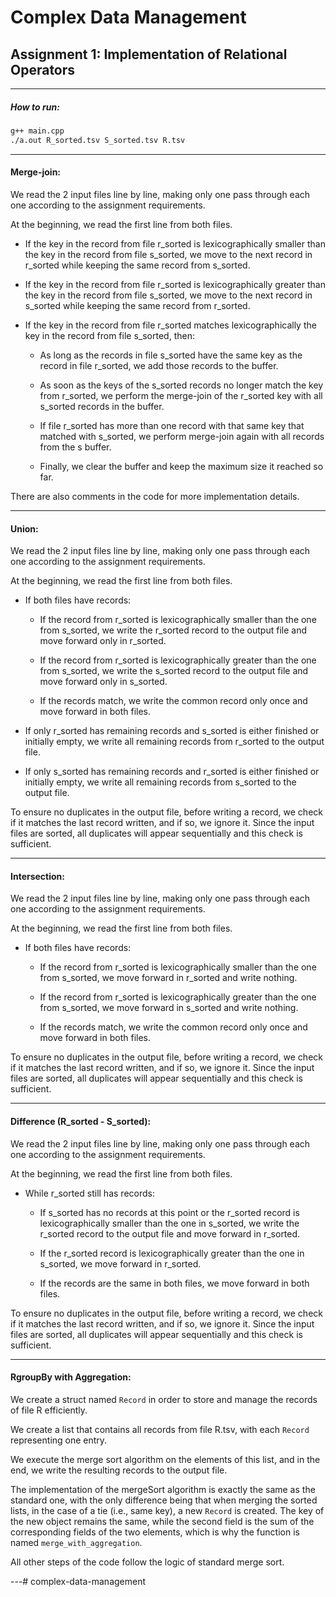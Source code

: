 # Complex Data Management

## Assignment 1: Implementation of Relational Operators

---

##### How to run:

```bash
g++ main.cpp
./a.out R_sorted.tsv S_sorted.tsv R.tsv
```

---

#### Merge-join:

We read the 2 input files line by line, making only one pass through each one according to the assignment requirements.

At the beginning, we read the first line from both files.

* If the key in the record from file r_sorted is lexicographically smaller than the key in the record from file s_sorted, we move to the next record in r_sorted while keeping the same record from s_sorted.

* If the key in the record from file r_sorted is lexicographically greater than the key in the record from file s_sorted, we move to the next record in s_sorted while keeping the same record from r_sorted.

* If the key in the record from file r_sorted matches lexicographically the key in the record from file s_sorted, then:
  
  * As long as the records in file s_sorted have the same key as the record in file r_sorted, we add those records to the buffer.
  
  * As soon as the keys of the s_sorted records no longer match the key from r_sorted, we perform the merge-join of the r_sorted key with all s_sorted records in the buffer.
  
  * If file r_sorted has more than one record with that same key that matched with s_sorted, we perform merge-join again with all records from the s buffer.
  
  * Finally, we clear the buffer and keep the maximum size it reached so far.

There are also comments in the code for more implementation details.

---

#### Union:

We read the 2 input files line by line, making only one pass through each one according to the assignment requirements.

At the beginning, we read the first line from both files.

* If both files have records:
  
  * If the record from r_sorted is lexicographically smaller than the one from s_sorted, we write the r_sorted record to the output file and move forward only in r_sorted.
  
  * If the record from r_sorted is lexicographically greater than the one from s_sorted, we write the s_sorted record to the output file and move forward only in s_sorted.
  
  * If the records match, we write the common record only once and move forward in both files.

* If only r_sorted has remaining records and s_sorted is either finished or initially empty, we write all remaining records from r_sorted to the output file.

* If only s_sorted has remaining records and r_sorted is either finished or initially empty, we write all remaining records from s_sorted to the output file.

To ensure no duplicates in the output file, before writing a record, we check if it matches the last record written, and if so, we ignore it. Since the input files are sorted, all duplicates will appear sequentially and this check is sufficient.

---

#### Intersection:

We read the 2 input files line by line, making only one pass through each one according to the assignment requirements.

At the beginning, we read the first line from both files.

- If both files have records:
  
  - If the record from r_sorted is lexicographically smaller than the one from s_sorted, we move forward in r_sorted and write nothing.
  
  - If the record from r_sorted is lexicographically greater than the one from s_sorted, we move forward in s_sorted and write nothing.
  
  - If the records match, we write the common record only once and move forward in both files.

To ensure no duplicates in the output file, before writing a record, we check if it matches the last record written, and if so, we ignore it. Since the input files are sorted, all duplicates will appear sequentially and this check is sufficient.

---

#### Difference (R_sorted - S_sorted):

We read the 2 input files line by line, making only one pass through each one according to the assignment requirements.

At the beginning, we read the first line from both files.

- While r_sorted still has records:
  
  - If s_sorted has no records at this point or the r_sorted record is lexicographically smaller than the one in s_sorted, we write the r_sorted record to the output file and move forward in r_sorted.
  
  - If the r_sorted record is lexicographically greater than the one in s_sorted, we move forward in r_sorted.
  
  - If the records are the same in both files, we move forward in both files.

To ensure no duplicates in the output file, before writing a record, we check if it matches the last record written, and if so, we ignore it. Since the input files are sorted, all duplicates will appear sequentially and this check is sufficient.

---

#### RgroupBy with Aggregation:

We create a struct named `Record` in order to store and manage the records of file R efficiently.

We create a list that contains all records from file R.tsv, with each `Record` representing one entry.

We execute the merge sort algorithm on the elements of this list, and in the end, we write the resulting records to the output file.

The implementation of the mergeSort algorithm is exactly the same as the standard one, with the only difference being that when merging the sorted lists, in the case of a tie (i.e., same key), a new `Record` is created. The key of the new object remains the same, while the second field is the sum of the corresponding fields of the two elements, which is why the function is named `merge_with_aggregation`.

All other steps of the code follow the logic of standard merge sort.

---# complex-data-management
